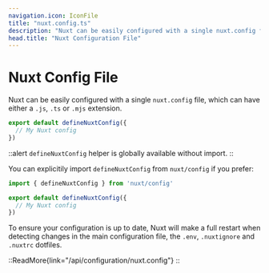 ```yaml
---
navigation.icon: IconFile
title: "nuxt.config.ts"
description: "Nuxt can be easily configured with a single nuxt.config file."
head.title: "Nuxt Configuration File"
---
```


# Nuxt Config File

Nuxt can be easily configured with a single `nuxt.config` file, which can have either a `.js`, `.ts` or `.mjs` extension.

```ts
export default defineNuxtConfig({
  // My Nuxt config
})
```


::alert
`defineNuxtConfig` helper is globally available without import.
::

You can explicitily import `defineNuxtConfig` from `nuxt/config` if you prefer:

```js
import { defineNuxtConfig } from 'nuxt/config'

export default defineNuxtConfig({
  // My Nuxt config
})
```

To ensure your configuration is up to date, Nuxt will make a full restart when detecting changes in the main configuration file, the `.env`, `.nuxtignore` and `.nuxtrc` dotfiles.

::ReadMore{link="/api/configuration/nuxt.config"}
::

